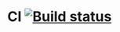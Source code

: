# CI [![Build status](https://ci.appveyor.com/api/projects/status/mwqmxw138pi5ekio?svg=true)](https://ci.appveyor.com/project/8highflyer8/aqaapici1-2-3)
